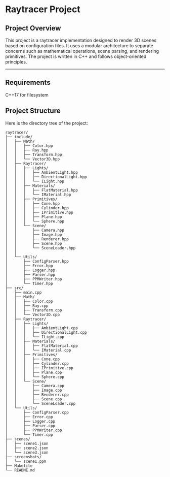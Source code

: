 # Raytracer Project

## Project Overview

This project is a raytracer implementation designed to render 3D scenes based on configuration files. It uses a modular architecture to separate concerns such as mathematical operations, scene parsing, and rendering primitives. The project is written in C++ and follows object-oriented principles.

---

## Requirements

C++17 for filesystem

## Project Structure

Here is the directory tree of the project:

```plaintext
raytracer/
├── include/
│   ├── Math/
│   │   ├── Color.hpp
│   │   ├── Ray.hpp
│   │   ├── Transform.hpp
│   │   └── Vector3D.hpp
│   ├── Raytracer/
│   │   ├── Lights/
│   │   │   ├── AmbientLight.hpp
│   │   │   ├── DirectionalLight.hpp
│   │   │   └── ILight.hpp
│   │   ├── Materials/
│   │   │   ├── FlatMaterial.hpp
│   │   │   └── IMaterial.hpp
│   │   ├── Primitives/
│   │   │   ├── Cone.hpp
│   │   │   ├── Cylinder.hpp
│   │   │   ├── IPrimitive.hpp
│   │   │   ├── Plane.hpp
│   │   │   └── Sphere.hpp
│   │   └── Scene/
│   │       ├── Camera.hpp
│   │       ├── Image.hpp
│   │       ├── Renderer.hpp
│   │       ├── Scene.hpp
│   │       └── SceneLoader.hpp
│   │   
│   └── Utils/
│       ├── ConfigParser.hpp
│       ├── Error.hpp
│       ├── Logger.hpp
│       ├── Parser.hpp
│       ├── PPMWriter.hpp
│       └── Timer.hpp
├── src/
│   ├── main.cpp
│   ├── Math/
│   │   ├── Color.cpp
│   │   ├── Ray.cpp
│   │   ├── Transform.cpp
│   │   └── Vector3D.cpp
│   ├── Raytracer/
│   │   ├── Lights/
│   │   │   ├── AmbientLight.cpp
│   │   │   ├── DirectionalLight.cpp
│   │   │   └── ILight.cpp
│   │   ├── Materials/
│   │   │   ├── FlatMaterial.cpp
│   │   │   └── IMaterial.cpp
│   │   ├── Primitives/
│   │   │   ├── Cone.cpp
│   │   │   ├── Cylinder.cpp
│   │   │   ├── IPrimitive.cpp
│   │   │   ├── Plane.cpp
│   │   │   └── Sphere.cpp
│   │   └── Scene/
│   │       ├── Camera.cpp
│   │       ├── Image.cpp
│   │       ├── Renderer.cpp
│   │       ├── Scene.cpp
│   │       └── SceneLoader.cpp
│   └── Utils/
│       ├── ConfigParser.cpp
│       ├── Error.cpp
│       ├── Logger.cpp
│       ├── Parser.cpp
│       ├── PPMWriter.cpp
│       └── Timer.cpp
├── scenes/
│   ├── scene1.json
│   ├── scene2.json
│   └── scene3.json
├── screenshots/
│   └── scene1.ppm
├── Makefile
└── README.md
```
